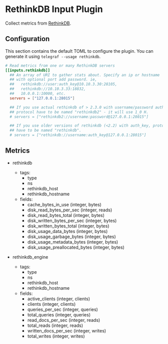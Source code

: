 # RethinkDB Input Plugin

Collect metrics from [RethinkDB](https://www.rethinkdb.com/).

## Configuration

This section contains the default TOML to configure the plugin.  You can
generate it using `telegraf --usage rethinkdb`.

```toml @sample.conf
# Read metrics from one or many RethinkDB servers
[[inputs.rethinkdb]]
  ## An array of URI to gather stats about. Specify an ip or hostname
  ## with optional port add password. ie,
  ##   rethinkdb://user:auth_key@10.10.3.30:28105,
  ##   rethinkdb://10.10.3.33:18832,
  ##   10.0.0.1:10000, etc.
  servers = ["127.0.0.1:28015"]

  ## If you use actual rethinkdb of > 2.3.0 with username/password authorization,
  ## protocol have to be named "rethinkdb2" - it will use 1_0 H.
  # servers = ["rethinkdb2://username:password@127.0.0.1:28015"]

  ## If you use older versions of rethinkdb (<2.2) with auth_key, protocol
  ## have to be named "rethinkdb".
  # servers = ["rethinkdb://username:auth_key@127.0.0.1:28015"]
```

## Metrics

- rethinkdb
  - tags:
    - type
    - ns
    - rethinkdb_host
    - rethinkdb_hostname
  - fields:
    - cache_bytes_in_use (integer, bytes)
    - disk_read_bytes_per_sec (integer, reads)
    - disk_read_bytes_total (integer, bytes)
    - disk_written_bytes_per_sec (integer, bytes)
    - disk_written_bytes_total (integer, bytes)
    - disk_usage_data_bytes (integer, bytes)
    - disk_usage_garbage_bytes (integer, bytes)
    - disk_usage_metadata_bytes (integer, bytes)
    - disk_usage_preallocated_bytes (integer, bytes)

- rethinkdb_engine
  - tags:
    - type
    - ns
    - rethinkdb_host
    - rethinkdb_hostname
  - fields:
    - active_clients (integer, clients)
    - clients (integer, clients)
    - queries_per_sec (integer, queries)
    - total_queries (integer, queries)
    - read_docs_per_sec (integer, reads)
    - total_reads (integer, reads)
    - written_docs_per_sec (integer, writes)
    - total_writes (integer, writes)
